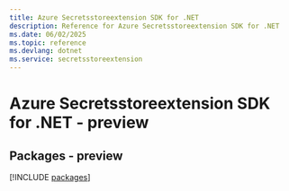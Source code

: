 ```yaml
---
title: Azure Secretsstoreextension SDK for .NET
description: Reference for Azure Secretsstoreextension SDK for .NET
ms.date: 06/02/2025
ms.topic: reference
ms.devlang: dotnet
ms.service: secretsstoreextension
---
```

# Azure Secretsstoreextension SDK for .NET - preview
## Packages - preview
[!INCLUDE [packages](secretsstoreextension-index.md)]